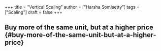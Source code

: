 +++
title = "Vertical Scaling"
author = ["Harsha Somisetty"]
tags = ["Scaling"]
draft = false
+++

## Buy more of the same unit, but at a higher price {#buy-more-of-the-same-unit-but-at-a-higher-price}